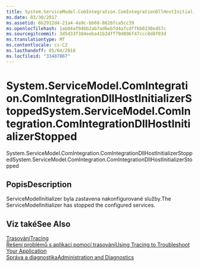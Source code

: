 ```yaml
---
title: System.ServiceModel.ComIntegration.ComIntegrationDllHostInitializerStopped
ms.date: 03/30/2017
ms.assetid: 6b2912d4-21a4-4a9c-bb68-8626fca5cc39
ms.openlocfilehash: 1ab04af94bb2ab7ad6ebfd4afcdff6b0230e457c
ms.sourcegitcommit: 3d5d33f384eeba41b2dff79d096f47ccc8d8f03d
ms.translationtype: MT
ms.contentlocale: cs-CZ
ms.lasthandoff: 05/04/2018
ms.locfileid: "33487867"
---
```

# <a name="systemservicemodelcomintegrationcomintegrationdllhostinitializerstopped"></a><span data-ttu-id="f1c61-102">System.ServiceModel.ComIntegration.ComIntegrationDllHostInitializerStopped</span><span class="sxs-lookup"><span data-stu-id="f1c61-102">System.ServiceModel.ComIntegration.ComIntegrationDllHostInitializerStopped</span></span>
<span data-ttu-id="f1c61-103">System.ServiceModel.ComIntegration.ComIntegrationDllHostInitializerStopped</span><span class="sxs-lookup"><span data-stu-id="f1c61-103">System.ServiceModel.ComIntegration.ComIntegrationDllHostInitializerStopped</span></span>  
  
## <a name="description"></a><span data-ttu-id="f1c61-104">Popis</span><span class="sxs-lookup"><span data-stu-id="f1c61-104">Description</span></span>  
 <span data-ttu-id="f1c61-105">ServiceModelInitializer byla zastavena nakonfigurované služby.</span><span class="sxs-lookup"><span data-stu-id="f1c61-105">The ServiceModelInitializer has stopped the configured services.</span></span>  
  
## <a name="see-also"></a><span data-ttu-id="f1c61-106">Viz také</span><span class="sxs-lookup"><span data-stu-id="f1c61-106">See Also</span></span>  
 [<span data-ttu-id="f1c61-107">Trasování</span><span class="sxs-lookup"><span data-stu-id="f1c61-107">Tracing</span></span>](../../../../../docs/framework/wcf/diagnostics/tracing/index.md)  
 [<span data-ttu-id="f1c61-108">Řešení problémů s aplikací pomocí trasování</span><span class="sxs-lookup"><span data-stu-id="f1c61-108">Using Tracing to Troubleshoot Your Application</span></span>](../../../../../docs/framework/wcf/diagnostics/tracing/using-tracing-to-troubleshoot-your-application.md)  
 [<span data-ttu-id="f1c61-109">Správa a diagnostika</span><span class="sxs-lookup"><span data-stu-id="f1c61-109">Administration and Diagnostics</span></span>](../../../../../docs/framework/wcf/diagnostics/index.md)
